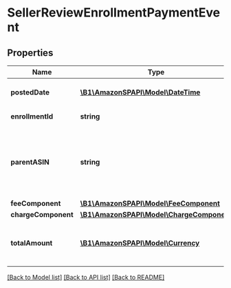 # SellerReviewEnrollmentPaymentEvent

## Properties
Name | Type | Description | Notes
------------ | ------------- | ------------- | -------------
**postedDate** | [**\B1\AmazonSPAPI\Model\\DateTime**](\DateTime.md) | The date and time when the financial event was posted. | [optional] 
**enrollmentId** | **string** | An enrollment identifier. | [optional] 
**parentASIN** | **string** | The Amazon Standard Identification Number (ASIN) of the item that was enrolled in the Early Reviewer Program. | [optional] 
**feeComponent** | [**\B1\AmazonSPAPI\Model\FeeComponent**](FeeComponent.md) |  | [optional] 
**chargeComponent** | [**\B1\AmazonSPAPI\Model\ChargeComponent**](ChargeComponent.md) |  | [optional] 
**totalAmount** | [**\B1\AmazonSPAPI\Model\Currency**](Currency.md) | The FeeComponent value plus the ChargeComponent value. | [optional] 

[[Back to Model list]](../README.md#documentation-for-models) [[Back to API list]](../README.md#documentation-for-api-endpoints) [[Back to README]](../README.md)


